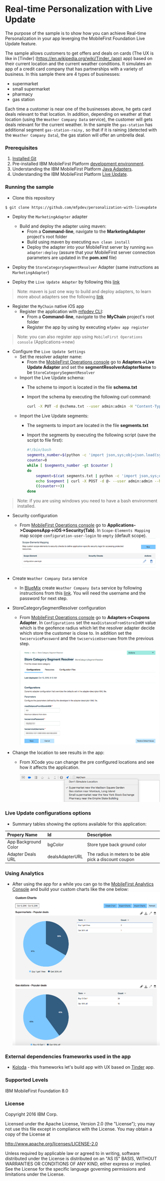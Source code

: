 # Real-time Personalization with Live Update

The purpose of the sample is to show how you can achieve Real-time Personalization in your app leverging the MobileFirst Foundation Live Update feature.

The sample allows customers to get offers and deals on cards (The UX is like in [Tinder] (https://en.wikipedia.org/wiki/Tinder_(app) app) based on their current location and the current weather conditions. It simulates an app of a credit card company that has partnerships with a variety of business. In this sample there are 4 types of businesses:

* supermarket
* small supermarket
* pharmacy
* gas station

Each time a customer is near one of the businesses above, he gets card deals relevant to that location.  In addition, depending on weather at that location (using the `Weather Company Data` service), the customer will gets deals relevant for the current weather. In the sample the `gas-station` has additional segment `gas-station-rainy,` so that if it is raining (detected with the `Weather Company Data`), the gas station will offer an umbrella deal.

### Prerequisites
1. [Installed Git](https://git-scm.com/book/en/v2/Getting-Started-Installing-Git)
2. Pre-installed IBM MobileFirst Platform [development environment](https://mobilefirstplatform.ibmcloud.com/tutorials/en/foundation/8.0/setting-up-your-development-environment/).
3. Understanding the IBM MobileFirst Platform [Java Adapters](https://mobilefirstplatform.ibmcloud.com/tutorials/en/foundation/8.0/adapters/java-adapters/).
4. Understanding the IBM MobileFirst Platform [Live Update](https://mobilefirstplatform.ibmcloud.com/tutorials/en/foundation/8.0/using-the-mfpf-sdk/live-update/).

### Running the sample

- Clone this repository   

 ```bash
 $ git clone https://github.com/mfpdev/personalization-with-liveupdate
 ```

- Deploy the `MarketingAdapter` adapter
  * Build and deploy the adapter using maven:
    * From a **Command-line**, navigate to the **MarketingAdapter** project's root folder
    * Build using maven by executing `mvn clean install`
    * Deploy the adapter into your MobileFirst server by running `mvn adapter:deploy` (assure that your MobileFirst
  server connection parameters are updated in the **pom.xml** file)
- Deploy the `StoreCategorySegmentResolver` Adapter (same instructions as `MarketingAdapter`)

- Deploy the `Live Update Adapter` by following this  [link](https://mobilefirstplatform.ibmcloud.com/tutorials/en/foundation/8.0/using-the-mfpf-sdk/live-update/#adding-live-update-to-mobilefirst-server)

>Note: maven is just one way to build and deploy adapters, to learn more about adapters see the following [link](https://mobilefirstplatform.ibmcloud.com/tutorials/en/foundation/8.0/adapters/)

- Register the `MyChain` native iOS app
  * Register the application with [mfpdev CLI](https://mobilefirstplatform.ibmcloud.com/tutorials/en/foundation/8.0/using-the-mfpf-sdk/using-mobilefirst-cli-to-manage-mobilefirst-artifacts/):
    * From a **Command-line**, navigate to the **MyChain** project's root folder
    * Register the app by using by executing `mfpdev app register`

>Note: you can also register app using `MobileFirst Operations console` (Applications->new)

- Configure the `Live Update Settings`
  - Set the resolver adapter name:
    * From the [MobileFirst Operations console](http://localhost:9080/mfpconsole) go to **Adapters->Live Update Adapter** and set the **segmentResolverAdapterName** to be `StoreCategorySegmentResolver`
  - Import the Live Update schema:
    * The scheme to import is located in the file **schema.txt**
    * Import the schema by executing the following curl command:

      ```bash
      curl -X PUT -d @schema.txt --user admin:admin -H "Content-Type:application/json" http://localhost:9080/mfpadmin/management-apis/2.0/runtimes/mfp/admin-plugins/liveUpdateAdapter/com.github.mfpdev.sample.MyChain/schema
      ```
  - Import the Live Update segments:
    * The segments to import are located in the file **segments.txt**
    * Import the segments by executing the following script (save the script to file first):

      ```bash
      #!/bin/bash
      segments_number=$(python -c 'import json,sys;obj=json.load(sys.stdin);print len(obj["items"]);' < segments.txt)
      counter=0
      while [ $segments_number -gt $counter ]
      do
          segment=$(cat segments.txt | python -c 'import json,sys;obj=json.load(sys.stdin);data_str=json.dumps(obj["items"]['$counter']);print data_str;')
          echo $segment | curl -X POST -d @- --user admin:admin --header "Content-Type:application/json" http://localhost:9080/mfpadmin/management-apis/2.0/runtimes/mfp/admin-plugins/liveUpdateAdapter/com.github.mfpdev.sample.MyChain/segment
          ((counter++))
      done
      ```
>Note: if you are using windows you need to have a bash environment installed.

- Security configuration
  * From [MobileFirst Operations console](http://localhost:9080/mfpconsole) go to **Applications->CouponsApp->iOS->Security(Tab)**. In `Scope-Elements Mapping` map scope `configuration-user-login` to `empty` (default scope).  
  ![Scope Mapping](./images/scopeMapping.png)

- Create `Weather Company Data` service
  * In  [BlueMix](http://www.blumemix.com) create `Weather Company Data` service by following instructions from this [link](https://console.ng.bluemix.net/docs/services/Weather/index.html).  You will need the username and the password for next step.

- StoreCategorySegmentResolver configuration
  * From [MobileFirst Operations console](http://localhost:9080/mfpconsole) go to **Adapters->Coupons Adapter**. In `Configurations` set the `maxDistanceFromStoreInKM` value which is the geofence radius which let the resolver adapter decide which store the customer is close to. In addition set the `twcservicePassword` and the `twcserviceUsername` from the previous step.

    ![Adapter Configuration](./images/adapterConfiguration.png)

- Change the location to see results in the app:
  * From XCode you can change the pre configured locations and see how it affects the application.

    ![Location Based](./images/locationBased.png)



### Live Update configurations options

* Summary tables showing the options available for this application:

| Propery Name   |      Id      |  Description |
|:----------|:-------------|:------|
| App Background Color |  bgColor | Store type back ground color |
| Adapter Deals URL|  dealsAdapterURL | The radius in meters to be able pick a discount coupon |


### Using Analytics

  * After using the app for a while you can go to the [MobileFirst Analytics Console](http://localhost:9080/analytics/console/dashboard) and build your custom charts like the one below:
  ![Scope Mapping](./images/analytics.png)

### External dependencies frameworks used in the app

* [Koloda](https://github.com/Yalantis/Koloda) - this frameworks let's build app with UX based on [Tinder](https://en.wikipedia.org/wiki/Tinder_(app)) app.

### Supported Levels
IBM MobileFirst Foundation 8.0

### License
Copyright 2016 IBM Corp.

Licensed under the Apache License, Version 2.0 (the "License");
you may not use this file except in compliance with the License.
You may obtain a copy of the License at

http://www.apache.org/licenses/LICENSE-2.0

Unless required by applicable law or agreed to in writing, software
distributed under the License is distributed on an "AS IS" BASIS,
WITHOUT WARRANTIES OR CONDITIONS OF ANY KIND, either express or implied.
See the License for the specific language governing permissions and
limitations under the License.
